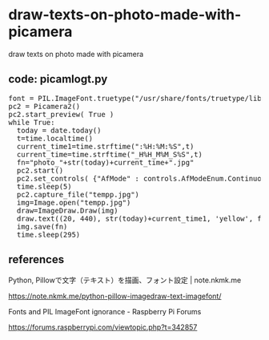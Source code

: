 # draw-texts-on-photo-made-with-picamera
draw texts on photo made with picamera

## code:  picamlogt.py

<pre>
font = PIL.ImageFont.truetype("/usr/share/fonts/truetype/liberation2/LiberationMono-Regular.ttf",48)
pc2 = Picamera2()
pc2.start_preview( True )
while True:
  today = date.today()
  t=time.localtime()
  current_time1=time.strftime(":%H:%M:%S",t)
  current_time=time.strftime("_H%H_M%M_S%S",t)
  fn="photo_"+str(today)+current_time+".jpg"
  pc2.start()
  pc2.set_controls( {"AfMode" : controls.AfModeEnum.Continuous} )
  time.sleep(5)
  pc2.capture_file("tempp.jpg")
  img=Image.open("tempp.jpg")
  draw=ImageDraw.Draw(img)
  draw.text((20, 440), str(today)+current_time1, 'yellow', font=font)
  img.save(fn)
  time.sleep(295)
</pre>

## references

Python, Pillowで文字（テキスト）を描画、フォント設定 | note.nkmk.me

https://note.nkmk.me/python-pillow-imagedraw-text-imagefont/

Fonts and PIL ImageFont ignorance - Raspberry Pi Forums

https://forums.raspberrypi.com/viewtopic.php?t=342857
